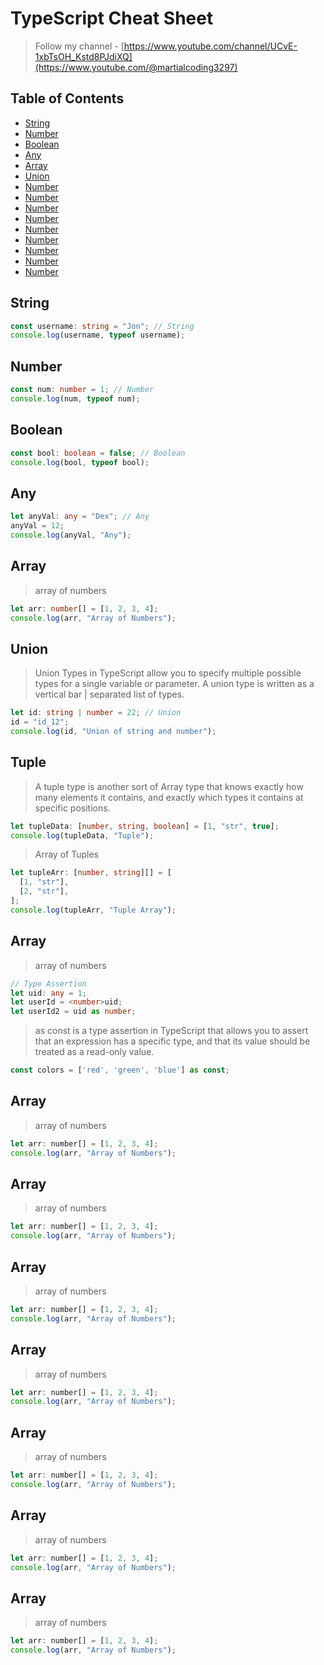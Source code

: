 # TypeScript Cheat Sheet

> Follow my channel - [https://www.youtube.com/channel/UCvE-1xbTsOH_Kstd8PJdiXQ](https://www.youtube.com/@martialcoding3297)

## Table of Contents
- [String](#string)
- [Number](#number)
- [Boolean](#boolean)
- [Any](#any)
- [Array](#array)
- [Union](#union)
- [Number](#number)
- [Number](#number)
- [Number](#number)
- [Number](#number)
- [Number](#number)
- [Number](#number)
- [Number](#number)
- [Number](#number)
- [Number](#number)


## String
```typescript
const username: string = "Jon"; // String
console.log(username, typeof username);
```

## Number
```typescript
const num: number = 1; // Number
console.log(num, typeof num);
```

## Boolean
```typescript
const bool: boolean = false; // Boolean
console.log(bool, typeof bool);
```

## Any
```typescript
let anyVal: any = "Dex"; // Any
anyVal = 12;
console.log(anyVal, "Any");
```

## Array
> array of numbers
```typescript
let arr: number[] = [1, 2, 3, 4];
console.log(arr, "Array of Numbers");
```

## Union
> Union Types in TypeScript allow you to specify multiple possible types for a single variable or parameter.
> A union type is written as a vertical bar | separated list of types.
```typescript
let id: string | number = 22; // Union
id = "id_12";
console.log(id, "Union of string and number");
```

## Tuple
> A tuple type is another sort of Array type that knows exactly how many elements it contains,
>  and exactly which types it contains at specific positions.
```typescript
let tupleData: [number, string, boolean] = [1, "str", true];
console.log(tupleData, "Tuple");
```
> Array of Tuples
```typescript
let tupleArr: [number, string][] = [
  [1, "str"],
  [2, "str"],
];
console.log(tupleArr, "Tuple Array");
```

## Array
> array of numbers
```typescript
// Type Assertion
let uid: any = 1;
let userId = <number>uid;
let userId2 = uid as number;
```
> as const is a type assertion in TypeScript that allows you to assert that an expression has a specific type,
> and that its value should be treated as a read-only value.
```typescript
const colors = ['red', 'green', 'blue'] as const;
```

## Array
> array of numbers
```js
let arr: number[] = [1, 2, 3, 4];
console.log(arr, "Array of Numbers");
```

## Array
> array of numbers
```js
let arr: number[] = [1, 2, 3, 4];
console.log(arr, "Array of Numbers");
```

## Array
> array of numbers
```js
let arr: number[] = [1, 2, 3, 4];
console.log(arr, "Array of Numbers");
```

## Array
> array of numbers
```js
let arr: number[] = [1, 2, 3, 4];
console.log(arr, "Array of Numbers");
```

## Array
> array of numbers
```js
let arr: number[] = [1, 2, 3, 4];
console.log(arr, "Array of Numbers");
```

## Array
> array of numbers
```js
let arr: number[] = [1, 2, 3, 4];
console.log(arr, "Array of Numbers");
```

## Array
> array of numbers
```js
let arr: number[] = [1, 2, 3, 4];
console.log(arr, "Array of Numbers");
```
